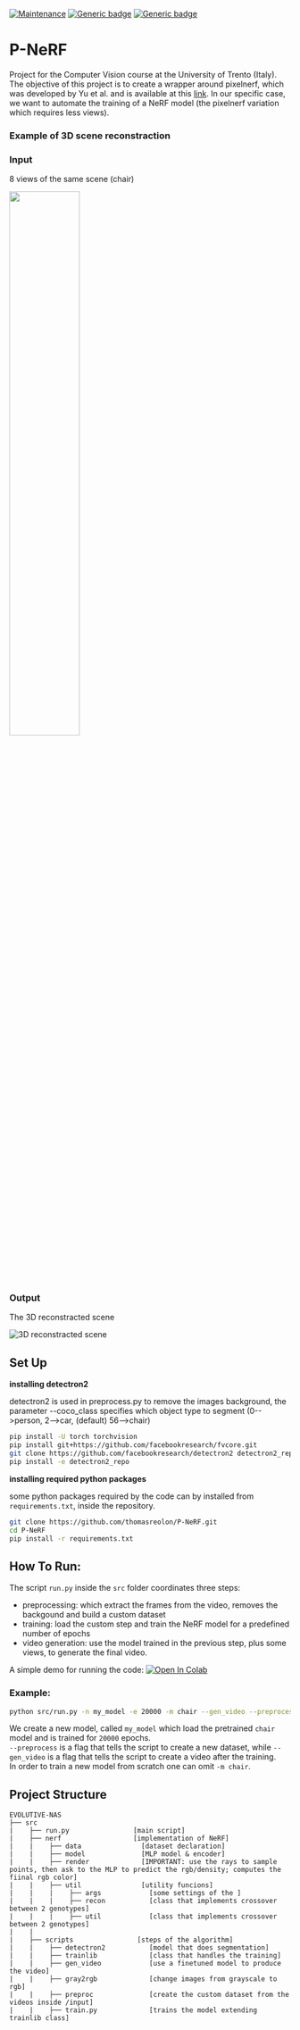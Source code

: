 [![Maintenance](https://img.shields.io/badge/Maintained%3F-No-red.svg)](https://GitHub.com/Naereen/StrapDown.js/graphs/commit-activity) [![Generic badge](https://img.shields.io/badge/python-3.7%20|%203.8-blue.svg)](https://shields.io/) [![Generic badge](https://img.shields.io/badge/version-v1.0-cc.svg)](https://shields.io/)

# P-NeRF
Project for the Computer Vision course at the University of Trento (Italy).
The objective of this project is to create a wrapper around pixelnerf, which was developed by Yu et al. and is available at this [link](https://github.com/sxyu/pixel-nerf).
In our specific case, we want to automate the training of a NeRF model (the pixelnerf variation which requires less views).

### Example of 3D scene reconstraction
### Input
8 views of the same scene (chair)  

<img src="https://www.linkpicture.com/q/8views.jpg" width=50% height=50%>  

### Output  
The 3D reconstracted scene  

![3D reconstracted scene](https://media.giphy.com/media/AIoli4VtDhxSoNG7F8/giphy.gif)

## Set Up

**installing detectron2**

detectron2 is used in preprocess.py to remove the images background, the parameter --coco_class specifies which object type to segment (0-->person,  2-->car, (default) 56-->chair)

```sh
pip install -U torch torchvision
pip install git+https://github.com/facebookresearch/fvcore.git
git clone https://github.com/facebookresearch/detectron2 detectron2_repo
pip install -e detectron2_repo
```


**installing required python packages**

some python packages required by the code can by installed from `requirements.txt`, inside the repository.


```sh
git clone https://github.com/thomasreolon/P-NeRF.git
cd P-NeRF
pip install -r requirements.txt
```

## How To Run:

The script `run.py` inside the `src` folder coordinates three steps:
- preprocessing: which extract the frames from the video, removes the backgound and build a custom dataset
- training: load the custom step and train the NeRF model for a predefined number of epochs
- video generation: use the model trained in the previous step, plus some views, to generate the final video.

A simple demo for running the code: [![Open In Colab](https://colab.research.google.com/assets/colab-badge.svg)](https://colab.research.google.com/drive/1oi_CgZw2H8RixG2UxxzqCEOOSbVRtfaH?usp=sharing)


### Example:

```sh
python src/run.py -n my_model -e 20000 -m chair --gen_video --preprocess
```

We create a new model, called `my_model` which load the pretrained `chair` model and is trained for `20000` epochs.  
`--preprocess` is a flag that tells the script to create a new dataset, while `--gen_video` is a flag that tells the script to create a video after the training.  
In order to train a new model from scratch one can omit `-m chair`.


## Project Structure

    EVOLUTIVE-NAS
    ├── src
    |    ├── run.py                [main script]
    |    ├── nerf                  [implementation of NeRF]
    |    |    ├── data               [dataset declaration]
    |    |    ├── model              [MLP model & encoder]
    |    |    ├── render             [IMPORTANT: use the rays to sample points, then ask to the MLP to predict the rgb/density; computes the fiinal rgb color]
    |    |    ├── util               [utility funcions]
    |    |    |    ├── args            [some settings of the ]
    |    |    |    ├── recon           [class that implements crossover between 2 genotypes]
    |    |    |    ├── util            [class that implements crossover between 2 genotypes]
    |    |
    |    ├── scripts                [steps of the algorithm]
    |    |    ├── detectron2           [model that does segmentation]
    |    |    ├── trainlib             [class that handles the training]
    |    |    ├── gen_video            [use a finetuned model to produce the video]
    |    |    ├── gray2rgb             [change images from grayscale to rgb]
    |    |    ├── preproc              [create the custom dataset from the videos inside /input]
    |    |    ├── train.py             [trains the model extending trainlib class]

